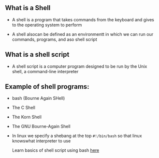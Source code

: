 ## What is a Shell

- A shell is a program that takes commands from the keyboard and gives to the operating system to perform

- A shell alsocan be defined as an environmentt in which we can run our commands, programs, and aso shell script

## What is a shell script

- A shell script is a computer program designed to be run by the Unix shell, a command-line interpreter

## Example of shell programs:

   - bash (Bourne Again SHell)
   
   - The C Shell

   - The Korn Shell

   - The GNU Bourne-Again Shell 
   
- In linux we specify a shebang at the top `#!/bin/bash` so that linux knowswhat interpreter to use

   
   Learn basics of shell script using bash [here](https://github.com/kihuni/Shell_Scripting/blob/main/myscript.sh)

